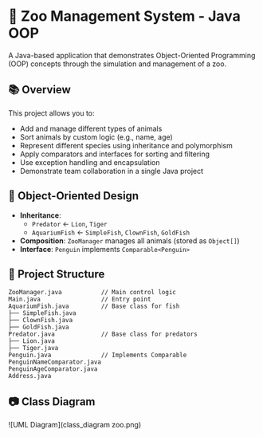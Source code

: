 
# 🦁 Zoo Management System - Java OOP

A Java-based application that demonstrates Object-Oriented Programming (OOP) concepts through the simulation and management of a zoo.

## 📚 Overview

This project allows you to:

- Add and manage different types of animals
- Sort animals by custom logic (e.g., name, age)
- Represent different species using inheritance and polymorphism
- Apply comparators and interfaces for sorting and filtering
- Use exception handling and encapsulation
- Demonstrate team collaboration in a single Java project

## 🧠 Object-Oriented Design

- **Inheritance**:
  - `Predator` ← `Lion`, `Tiger`
  - `AquariumFish` ← `SimpleFish`, `ClownFish`, `GoldFish`
- **Composition**: `ZooManager` manages all animals (stored as `Object[]`)
- **Interface**: `Penguin` implements `Comparable<Penguin>`

## 🧱 Project Structure

```
ZooManager.java           // Main control logic
Main.java                 // Entry point
AquariumFish.java         // Base class for fish
├── SimpleFish.java
├── ClownFish.java
├── GoldFish.java
Predator.java             // Base class for predators
├── Lion.java
├── Tiger.java
Penguin.java              // Implements Comparable
PenguinNameComparator.java
PenguinAgeComparator.java
Address.java
```

## 📷 Class Diagram

![UML Diagram](class_diagram zoo.png)
